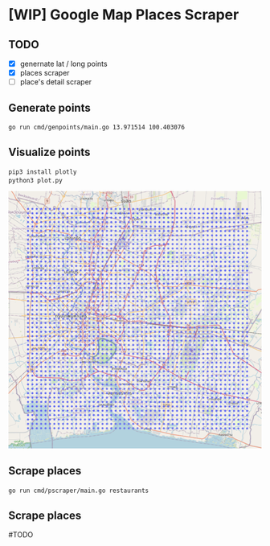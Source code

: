 # [WIP] Google Map Places Scraper

## TODO
- [x]  genernate lat / long points
- [x] places scraper
- [ ] place's detail scraper

## Generate points
```sh
go run cmd/genpoints/main.go 13.971514 100.403076
```

## Visualize points
```sh
pip3 install plotly
python3 plot.py
```
![Alt text](./screenshot_plot.png "example points")

## Scrape places
```sh
go run cmd/pscraper/main.go restaurants
```

## Scrape places
#TODO
